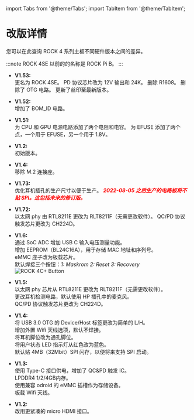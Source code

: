 ﻿---
sidebar_label: '硬件改版信息'
sidebar_position: 20
---

import Tabs from '@theme/Tabs';
import TabItem from '@theme/TabItem';

# 改版详情

您可以在此查询 ROCK 4 系列主板不同硬件版本之间的差异。

<Tabs>
<TabItem value="ROCK_4SE" label="ROCK 4SE">

:::note
ROCK 4SE 以前的的名称是 ROCK Pi B。
:::

- **V1.53:**  
更名为 ROCK 4SE。 
PD 协议芯片改为 12V 输出和 24K。 
删除 R1608。 
删除了 OTG 电路。 
更新了丝印至最新版本。

- **V1.52:**  
增加了 BOM_ID 电路。

- **V1.51:**  
为 CPU 和 GPU 电源电路添加了两个电阻和电容。 
为 EFUSE 添加了两个点，一个用于 EFUSE，另一个用于 1.8V。

</TabItem>
<TabItem value="ROCK_4C_Plus" label="ROCK 4C+">

- **V1.2:**  
初始版本。

- **V1.4:**  
移除 M.2 连接座。

</TabItem>
<TabItem value="ROCK_4AB_Plus" label="ROCK 4A/B+">

- **V1.73:**  
优化耳机插孔的生产尺寸以便于生产。 
***<font color='red'>2022-08-05 之后生产的电路板将不贴 SPI。这包括未来的修订版。</font>***

- **V1.72:**  
以太网 phy 由 RTL8211E 更改为 RLT8211F（无需更改软件）。 
QC/PD 协议触发芯片更改为 CH224D。

- **V1.6:**  
通过 SoC ADC 增加 USB C 输入电压测量功能。  
增加 EEPROM（BL24C16A），用于存储 MAC 地址和序列号。  
eMMC 座子改为板载芯片。  
默认焊接三个按钮：*1: Maskrom 2: Reset 3: Recovery*  
![ROCK 4C+ Button](/img/rock4/rock4b+-button.webp)

</TabItem>
<TabItem value="ROCK_4AB" label="ROCK 4A/B">

- **V1.5:**  
以太网 phy 芯片从 RTL8211E 更改为 RLT8211F（无需更改软件）。  
更改耳机检测电路，默认使用 HP 插孔中的麦克风。  
QC/PD 协议触发芯片更改为 CH224D。 

- **V1.4:**  
将 USB 3.0 OTG 的 Device/Host 标签更改为简单的 L/H。  
增加外置 Wifi 天线选项，默认不焊接。  
将耳机脚位改为通孔脚位。  
将用户状态 LED 指示灯从红色改为蓝色。  
默认贴 4MB（32Mbit）SPI 闪存，以便将来支持 SPI 启动。

- **V1.3:**  
使用 Type-C 接口供电，增加了 QC&PD 触发 IC。  
LPDDR4 1/2/4GB内存。  
使用兼容 odroid 的 eMMC 插槽作为存储设备。  
板载 Wifi 天线。

</TabItem>
<TabItem value="ROCK_4C" label="ROCK 4C">

- **V1.2:**  
改用更紧凑的 micro HDMI 接口。

</TabItem>
</Tabs>
